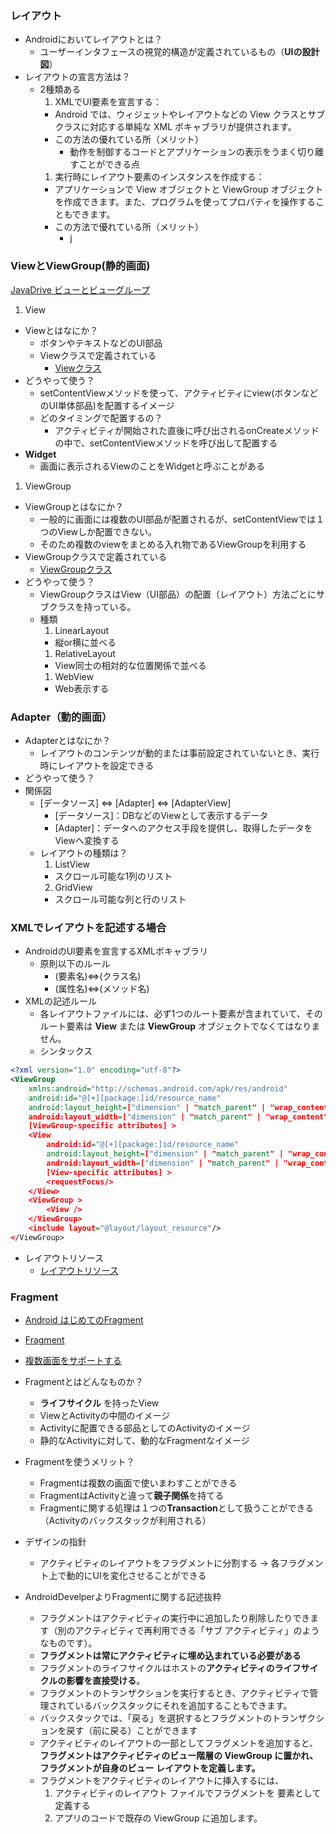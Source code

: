 ### レイアウト
- Androidにおいてレイアウトとは？
  - ユーザーインタフェースの視覚的構造が定義されているもの（**UIの設計図**）
- レイアウトの宣言方法は？
  - 2種類ある
    1. XMLでUI要素を宣言する：
      - Android では、ウィジェットやレイアウトなどの View クラスとサブクラスに対応する単純な XML ボキャブラリが提供されます。
      - この方法の優れている所（メリット）
        - 動作を制御するコードとアプリケーションの表示をうまく切り離すことができる点
    1. 実行時にレイアウト要素のインスタンスを作成する：
      - アプリケーションで View オブジェクトと ViewGroup オブジェクトを作成できます。また、プログラムを使ってプロパティを操作することもできます。
      - この方法で優れている所（メリット）
        - j

### ViewとViewGroup(静的画面)
[JavaDrive ビューとビューグループ](https://www.javadrive.jp/android/activity/index4.html)

1. View
  - Viewとはなにか？
    - ボタンやテキストなどのUI部品
    - Viewクラスで定義されている
      - [Viewクラス](https://developer.android.com/reference/android/view/View.html)
  - どうやって使う？
    - setContentViewメソッドを使って、アクティビティにview(ボタンなどのUI単体部品)を配置するイメージ
    - どのタイミングで配置するの？
      - アクティビティが開始された直後に呼び出されるonCreateメソッドの中で、setContentViewメソッドを呼び出して配置する
  - **Widget**
    - 画面に表示されるViewのことをWidgetと呼ぶことがある
1. ViewGroup
  - ViewGroupとはなにか？
    - 一般的に画面には複数のUI部品が配置されるが、setContentViewでは１つのViewしか配置できない。
    - そのため複数のviewをまとめる入れ物であるViewGroupを利用する
  - ViewGroupクラスで定義されている
    - [ViewGroupクラス](https://developer.android.com/reference/android/widget/LinearLayout.html)
  - どうやって使う？
    - ViewGroupクラスはView（UI部品）の配置（レイアウト）方法ごとにサブクラスを持っている。
    - 種類
      1. LinearLayout
        - 縦or横に並べる
      1. RelativeLayout
        - View同士の相対的な位置関係で並べる
      1. WebView
        - Web表示する

### Adapter（動的画面）
- Adapterとはなにか？
  - レイアウトのコンテンツが動的または事前設定されていないとき、実行時にレイアウトを設定できる
- どうやって使う？
- 関係図
  - [データソース] ⇔ [Adapter] ⇔ [AdapterView]
    - [データソース]：DBなどのViewとして表示するデータ
    - [Adapter]：データへのアクセス手段を提供し、取得したデータをViewへ変換する
  - レイアウトの種類は？
    1. ListView
      - スクロール可能な1列のリスト
    2. GridView
      - スクロール可能な列と行のリスト


### XMLでレイアウトを記述する場合
- AndroidのUI要素を宣言するXMLボキャブラリ
  - 原則以下のルール
    - (要素名)⇔(クラス名)
    - (属性名)⇔(メソッド名)
- XMLの記述ルール
  - 各レイアウトファイルには、必ず1つのルート要素が含まれていて、そのルート要素は **View** または **ViewGroup** オブジェクトでなくてはなりません。
  - シンタックス
```xml
<?xml version="1.0" encoding="utf-8"?>
<ViewGroup
    xmlns:android="http://schemas.android.com/apk/res/android"
    android:id="@[+][package:]id/resource_name"
    android:layout_height=["dimension" | "match_parent" | "wrap_content"]
    android:layout_width=["dimension" | "match_parent" | "wrap_content"]
    [ViewGroup-specific attributes] >
    <View
        android:id="@[+][package:]id/resource_name"
        android:layout_height=["dimension" | "match_parent" | "wrap_content"]
        android:layout_width=["dimension" | "match_parent" | "wrap_content"]
        [View-specific attributes] >
        <requestFocus/>
    </View>
    <ViewGroup >
        <View />
    </ViewGroup>
    <include layout="@layout/layout_resource"/>
</ViewGroup>
```
- レイアウトリソース
  - [レイアウトリソース](https://developer.android.com/guide/topics/resources/layout-resource.html)

### Fragment
- [Android はじめてのFragment](https://qiita.com/Reyurnible/items/dffd70144da213e1208b)
- [Fragment](https://developer.android.com/guide/components/fragments.html)
- [複数画面をサポートする](https://developer.android.com/guide/practices/screens_support)

- Fragmentとはどんなものか？
  - **ライフサイクル** を持ったView
  - ViewとActivityの中間のイメージ
  - Activityに配置できる部品としてのActivityのイメージ
  - 静的なActivityに対して、動的なFragmentなイメージ
- Fragmentを使うメリット？
  - Fragmentは複数の画面で使いまわすことができる
  - FragmentはActivityと違って**親子関係**を持てる
  - Fragmentに関する処理は１つの**Transaction**として扱うことができる（Activityのバックスタックが利用される）
- デザインの指針
  - アクティビティのレイアウトをフラグメントに分割する -> 各フラグメント上で動的にUIを変化させることができる
- AndroidDevelperよりFragmentに関する記述抜粋
  - フラグメントはアクティビティの実行中に追加したり削除したりできます（別のアクティビティで再利用できる「サブ アクティビティ」のようなものです）。
  - **フラグメントは常にアクティビティに埋め込まれている必要がある**
  - フラグメントのライフサイクルはホストの**アクティビティのライフサイクルの影響を直接受ける**。
  - フラグメントのトランザクションを実行するとき、アクティビティで管理されているバックスタックにそれを追加することもできます。
  - バックスタックでは、「戻る」を選択するとフラグメントのトランザクションを戻す（前に戻る）ことができます
  - アクティビティのレイアウトの一部としてフラグメントを追加すると、**フラグメントはアクティビティのビュー階層の ViewGroup に置かれ、フラグメントが自身のビュー レイアウトを定義します。**
  - フラグメントをアクティビティのレイアウトに挿入するには、
    1. アクティビティのレイアウト ファイルでフラグメントを <fragment> 要素として定義する
    1. アプリのコードで既存の ViewGroup に追加します。

